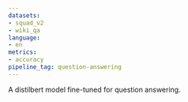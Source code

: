 ```yaml
---
datasets:
- squad_v2
- wiki_qa
language:
- en
metrics:
- accuracy
pipeline_tag: question-answering
---
```

A distilbert model fine-tuned for question answering.